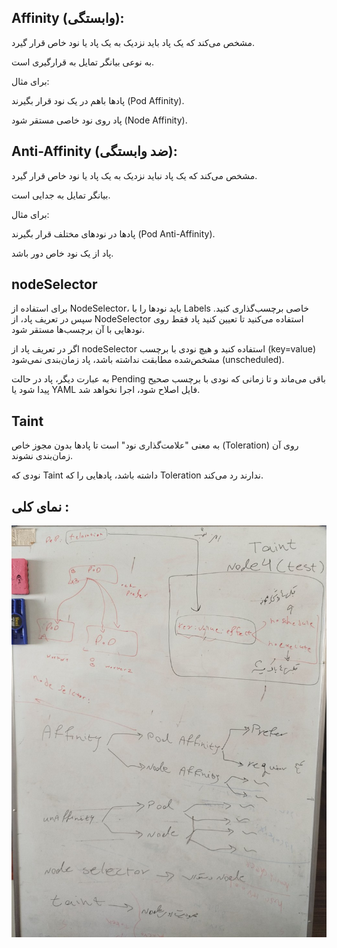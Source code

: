 ## Affinity (وابستگی):
مشخص می‌کند که یک پاد باید نزدیک به یک پاد یا نود خاص قرار گیرد.

به نوعی بیانگر تمایل به قرارگیری است.

برای مثال:

پادها باهم در یک نود قرار بگیرند (Pod Affinity).

پاد روی نود خاصی مستقر شود (Node Affinity).




## Anti-Affinity (ضد وابستگی):
مشخص می‌کند که یک پاد نباید نزدیک به یک پاد یا نود خاص قرار گیرد.

بیانگر تمایل به جدایی است.

برای مثال:

پادها در نودهای مختلف قرار بگیرند (Pod Anti-Affinity).

پاد از یک نود خاص دور باشد.

## nodeSelector

برای استفاده از NodeSelector، باید نودها را با Labels خاصی برچسب‌گذاری کنید. سپس در تعریف پاد، از NodeSelector استفاده می‌کنید تا تعیین کنید پاد فقط روی نودهایی با آن برچسب‌ها مستقر شود.

اگر در تعریف پاد از nodeSelector استفاده کنید و هیچ نودی با برچسب (key=value) مشخص‌شده مطابقت نداشته باشد، پاد زمان‌بندی نمی‌شود (unscheduled).

به عبارت دیگر، پاد در حالت Pending باقی می‌ماند و تا زمانی که نودی با برچسب صحیح پیدا شود یا YAML فایل اصلاح شود، اجرا نخواهد شد.

## Taint

به معنی "علامت‌گذاری نود" است تا پادها بدون مجوز خاص (Toleration) روی آن زمان‌بندی نشوند.

نودی که Taint داشته باشد، پادهایی را که Toleration ندارند رد می‌کند.






## نمای کلی :


![توضیحات تصویر](photo_5915608699488027457_y.jpg "تصویر توضیح‌دهنده")

